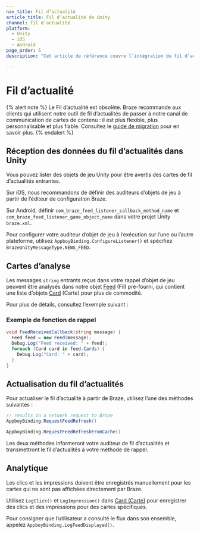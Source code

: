 ```yaml
---
nav_title: Fil d’actualité
article_title: Fil d’actualité de Unity
channel: fil d’actualité
platform: 
  - Unity
  - iOS
  - Android
page_order: 5
description: "Cet article de référence couvre l’intégration du fil d’actualité pour la plateforme Unity, comme l’analyse des cartes, la réception des données du fil d’actualité et les analytiques."

---
```


# Fil d’actualité

{% alert note %}
Le Fil d’actualité est obsolète. Braze recommande aux clients qui utilisent notre outil de fil d’actualités de passer à notre canal de communication de cartes de contenu : il est plus flexible, plus personnalisable et plus fiable. Consultez le [guide de migration]({{site.baseurl}}/user_guide/message_building_by_channel/content_cards/migrating_from_news_feed/) pour en savoir plus.
{% endalert %}

## Réception des données du fil d’actualités dans Unity

Vous pouvez lister des objets de jeu Unity pour être avertis des cartes de fil d’actualités entrantes. 

Sur iOS, nous recommandons de définir des auditeurs d’objets de jeu à partir de l’éditeur de configuration Braze.

Sur Android, définir `com_braze_feed_listener_callback_method_name` et `com_braze_feed_listener_game_object_name` dans votre projet Unity `braze.xml`.

Pour configurer votre auditeur d’objet de jeu à l’exécution sur l’une ou l’autre plateforme, utilisez `AppboyBinding.ConfigureListener()` et spécifiez `BrazeUnityMessageType.NEWS_FEED`.

## Cartes d’analyse

Les messages `string` entrants reçus dans votre rappel d’objet de jeu peuvent être analysés dans notre objet [Feed][11] (Fil) pré-fourni, qui contient une liste d’objets [Card][12] (Carte) pour plus de commodité.

Pour plus de détails, consultez l’exemple suivant :

### Exemple de fonction de rappel

```csharp
void FeedReceivedCallback(string message) {
  Feed feed = new Feed(message);
  Debug.Log("Feed received: " + feed);
  foreach (Card card in feed.Cards) {
    Debug.Log("Card: " + card);
  }
}
```

## Actualisation du fil d’actualités

Pour actualiser le fil d’actualité à partir de Braze, utilisez l’une des méthodes suivantes :

```csharp
// results in a network request to Braze
AppboyBinding.RequestFeedRefresh()

AppboyBinding.RequestFeedRefreshFromCache()
```

Les deux méthodes informeront votre auditeur de fil d’actualités et transmettront le fil d’actualités à votre méthode de rappel.

## Analytique

Les clics et les impressions doivent être enregistrés manuellement pour les cartes qui ne sont pas affichées directement par Braze.

Utilisez `LogClick()` et `LogImpression()` dans [Card (Carte)][12] pour enregistrer des clics et des impressions pour des cartes spécifiques.

Pour consigner que l’utilisateur a consulté le flux dans son ensemble, appelez `AppboyBinding.LogFeedDisplayed()`.

[11]: https://github.com/Appboy/appboy-unity-sdk/blob/master/Assets/Plugins/Appboy/models/Feed.cs
[12]: https://github.com/Appboy/appboy-unity-sdk/blob/master/Assets/Plugins/Appboy/models/Cards/Card.cs
